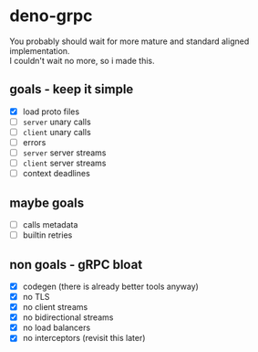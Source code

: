 # deno-grpc

You probably should wait for more mature and standard aligned implementation.  
I couldn't wait no more, so i made this.

## goals - keep it simple

- [x] load proto files
- [ ] `server` unary calls
- [ ] `client` unary calls
- [ ] errors
- [ ] `server` server streams
- [ ] `client` server streams
- [ ] context deadlines

## maybe goals

- [ ] calls metadata
- [ ] builtin retries

## non goals - gRPC bloat

- [x] codegen (there is already better tools anyway)
- [x] no TLS
- [x] no client streams
- [x] no bidirectional streams
- [x] no load balancers
- [x] no interceptors (revisit this later)
